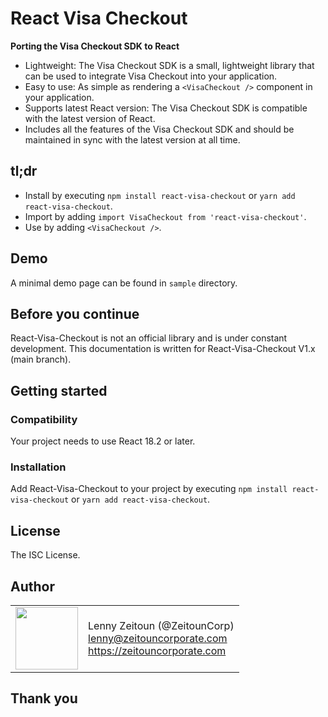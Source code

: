 # React Visa Checkout

**Porting the Visa Checkout SDK to React**

- Lightweight: The Visa Checkout SDK is a small, lightweight library that can be used to integrate Visa Checkout into your application.
- Easy to use: As simple as rendering a `<VisaCheckout />` component in your application.
- Supports latest React version: The Visa Checkout SDK is compatible with the latest version of React.
- Includes all the features of the Visa Checkout SDK and should be maintained in sync with the latest version at all time.

## tl;dr

- Install by executing `npm install react-visa-checkout` or `yarn add react-visa-checkout`.
- Import by adding `import VisaCheckout from 'react-visa-checkout'`.
- Use by adding `<VisaCheckout />`.

## Demo

A minimal demo page can be found in `sample` directory.

## Before you continue

React-Visa-Checkout is not an official library and is under constant development. This documentation is written for React-Visa-Checkout V1.x (main branch).

## Getting started

### Compatibility

Your project needs to use React 18.2 or later.

### Installation

Add React-Visa-Checkout to your project by executing `npm install react-visa-checkout` or `yarn add react-visa-checkout`.

## License

The ISC License.

## Author

<table>
  <tr>
    <td>
      <img src="https://github.com/ZeitounCorp.png?s=100" width="100">
    </td>
    <td>
      Lenny Zeitoun (@ZeitounCorp)<br />
      <a href="mailto:lenny@zeitouncorporate.com">lenny@zeitouncorporate.com</a><br />
      <a href="https://zeitouncorporate.com">https://zeitouncorporate.com</a>
    </td>
  </tr>
</table>

## Thank you
